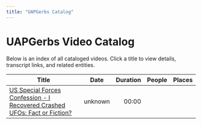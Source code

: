 ```yaml
---
title: "UAPGerbs Catalog"
---
```


# UAPGerbs Video Catalog

Below is an index of all cataloged videos. Click a title to view details, transcript links, and related entities.

| Title | Date | Duration | People | Places |
|---|---|---:|---|---|
| [US Special Forces Confession - I Recovered Crashed UFOs: Fact or Fiction?](./videos/yt-DcvuglS7ps4--us-special-forces-confession-i-recovered-crashed-ufos-fact-or-fiction.md) | unknown | 00:00 |  |  |
